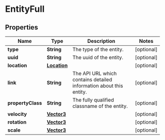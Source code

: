 
# EntityFull

## Properties
Name | Type | Description | Notes
------------ | ------------- | ------------- | -------------
**type** | **String** | The type of the entity. |  [optional]
**uuid** | **String** | The uuid of the entity. |  [optional]
**location** | [**Location**](Location.md) |  |  [optional]
**link** | **String** | The API URL which contains detailed information about this entity. |  [optional]
**propertyClass** | **String** | The fully qualified classname of the entity. |  [optional]
**velocity** | [**Vector3**](Vector3.md) |  |  [optional]
**rotation** | [**Vector3**](Vector3.md) |  |  [optional]
**scale** | [**Vector3**](Vector3.md) |  |  [optional]



